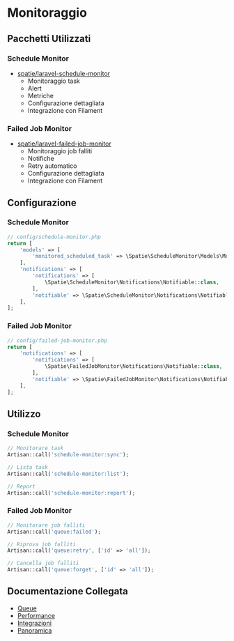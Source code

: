 # Monitoraggio

## Pacchetti Utilizzati

### Schedule Monitor
- [spatie/laravel-schedule-monitor](https://github.com/spatie/laravel-schedule-monitor)
  - Monitoraggio task
  - Alert
  - Metriche
  - Configurazione dettagliata
  - Integrazione con Filament

### Failed Job Monitor
- [spatie/laravel-failed-job-monitor](https://github.com/spatie/laravel-failed-job-monitor)
  - Monitoraggio job falliti
  - Notifiche
  - Retry automatico
  - Configurazione dettagliata
  - Integrazione con Filament

## Configurazione

### Schedule Monitor
```php
// config/schedule-monitor.php
return [
    'models' => [
        'monitored_scheduled_task' => \Spatie\ScheduleMonitor\Models\MonitoredScheduledTask::class,
    ],
    'notifications' => [
        'notifications' => [
            \Spatie\ScheduleMonitor\Notifications\Notifiable::class,
        ],
        'notifiable' => \Spatie\ScheduleMonitor\Notifications\Notifiable::class,
    ],
];
```

### Failed Job Monitor
```php
// config/failed-job-monitor.php
return [
    'notifications' => [
        'notifications' => [
            \Spatie\FailedJobMonitor\Notifications\Notifiable::class,
        ],
        'notifiable' => \Spatie\FailedJobMonitor\Notifications\Notifiable::class,
    ],
];
```

## Utilizzo

### Schedule Monitor
```php
// Monitorare task
Artisan::call('schedule-monitor:sync');

// Lista task
Artisan::call('schedule-monitor:list');

// Report
Artisan::call('schedule-monitor:report');
```

### Failed Job Monitor
```php
// Monitorare job falliti
Artisan::call('queue:failed');

// Riprova job falliti
Artisan::call('queue:retry', ['id' => 'all']);

// Cancella job falliti
Artisan::call('queue:forget', ['id' => 'all']);
```

## Documentazione Collegata

- [Queue](queue.md)
- [Performance](performance.md)
- [Integrazioni](integrations.md)
- [Panoramica](../packages.md) 

